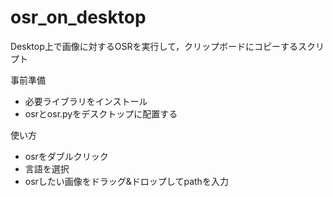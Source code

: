 # osr_on_desktop
Desktop上で画像に対するOSRを実行して，クリップボードにコピーするスクリプト

事前準備
- 必要ライブラリをインストール
- osrとosr.pyをデスクトップに配置する

使い方
- osrをダブルクリック
- 言語を選択
- osrしたい画像をドラッグ&ドロップしてpathを入力
